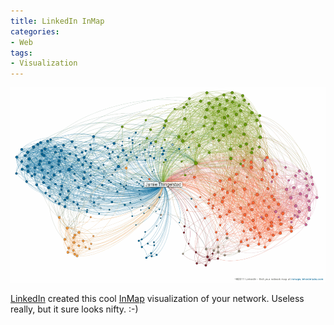 ```yaml
---
title: LinkedIn InMap
categories:
- Web
tags:
- Visualization
---
```


![](/assets/posts/2011/LinkedIn-InMap.png)
  



[LinkedIn](http://linkedin.com/) created this cool [InMap](http://inmaps.linkedinlabs.com/) visualization of your network.
Useless really, but it sure looks nifty. :-)
